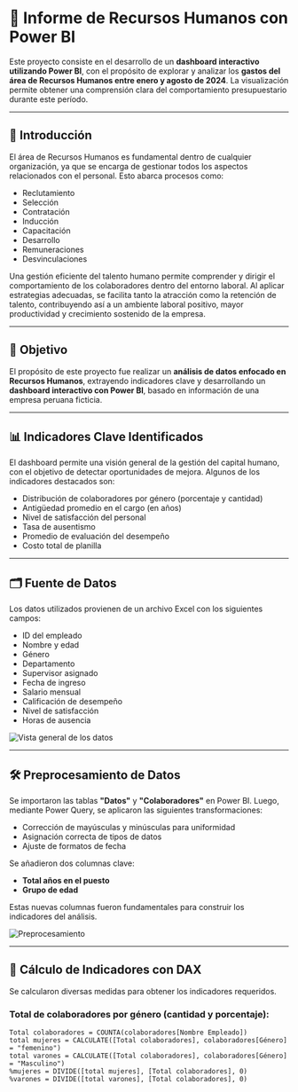 # 📘 Informe de Recursos Humanos con Power BI

Este proyecto consiste en el desarrollo de un **dashboard interactivo utilizando Power BI**, con el propósito de explorar y analizar los **gastos del área de Recursos Humanos entre enero y agosto de 2024**. La visualización permite obtener una comprensión clara del comportamiento presupuestario durante este período.

---

## 🔹 Introducción

El área de Recursos Humanos es fundamental dentro de cualquier organización, ya que se encarga de gestionar todos los aspectos relacionados con el personal. Esto abarca procesos como:

- Reclutamiento
- Selección
- Contratación
- Inducción
- Capacitación
- Desarrollo
- Remuneraciones
- Desvinculaciones

Una gestión eficiente del talento humano permite comprender y dirigir el comportamiento de los colaboradores dentro del entorno laboral. Al aplicar estrategias adecuadas, se facilita tanto la atracción como la retención de talento, contribuyendo así a un ambiente laboral positivo, mayor productividad y crecimiento sostenido de la empresa.

---

## 🎯 Objetivo

El propósito de este proyecto fue realizar un **análisis de datos enfocado en Recursos Humanos**, extrayendo indicadores clave y desarrollando un **dashboard interactivo con Power BI**, basado en información de una empresa peruana ficticia.

---

## 📊 Indicadores Clave Identificados

El dashboard permite una visión general de la gestión del capital humano, con el objetivo de detectar oportunidades de mejora. Algunos de los indicadores destacados son:

- Distribución de colaboradores por género (porcentaje y cantidad)
- Antigüedad promedio en el cargo (en años)
- Nivel de satisfacción del personal
- Tasa de ausentismo
- Promedio de evaluación del desempeño
- Costo total de planilla

---

## 🗂️ Fuente de Datos

Los datos utilizados provienen de un archivo Excel con los siguientes campos:

- ID del empleado
- Nombre y edad
- Género
- Departamento
- Supervisor asignado
- Fecha de ingreso
- Salario mensual
- Calificación de desempeño
- Nivel de satisfacción
- Horas de ausencia

![Vista general de los datos](ruta/de/tu/imagen1.png)

---

## 🛠️ Preprocesamiento de Datos

Se importaron las tablas **"Datos"** y **"Colaboradores"** en Power BI. Luego, mediante Power Query, se aplicaron las siguientes transformaciones:

- Corrección de mayúsculas y minúsculas para uniformidad
- Asignación correcta de tipos de datos
- Ajuste de formatos de fecha

Se añadieron dos columnas clave:

- **Total años en el puesto**
- **Grupo de edad**

Estas nuevas columnas fueron fundamentales para construir los indicadores del análisis.

![Preprocesamiento](.Captura/analisis%20depto.png)

---

## 🧮 Cálculo de Indicadores con DAX

Se calcularon diversas medidas para obtener los indicadores requeridos.

### Total de colaboradores por género (cantidad y porcentaje):

```DAX
Total colaboradores = COUNTA(colaboradores[Nombre Empleado])
total mujeres = CALCULATE([Total colaboradores], colaboradores[Género] = "femenino")
total varones = CALCULATE([Total colaboradores], colaboradores[Género] = "Masculino")
%mujeres = DIVIDE([total mujeres], [Total colaboradores], 0)
%varones = DIVIDE([total varones], [Total colaboradores], 0)
